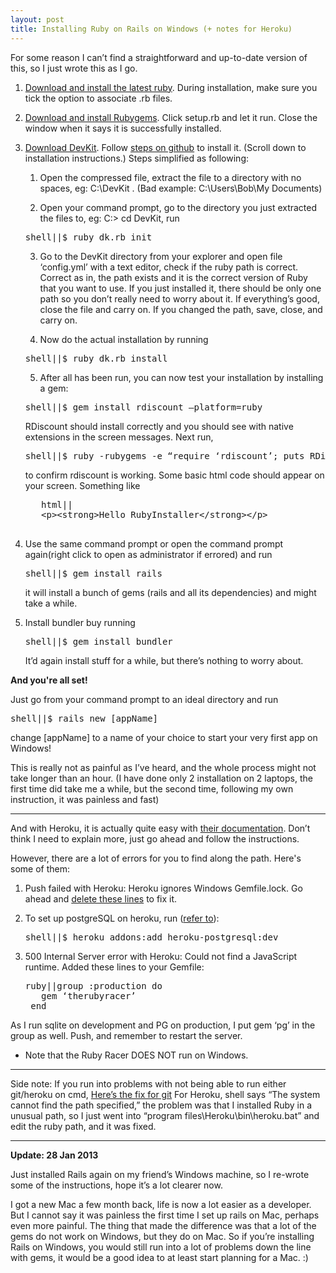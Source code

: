 ```yaml
---
layout: post
title: Installing Ruby on Rails on Windows (+ notes for Heroku)
---
```


For some reason I can’t find a straightforward and up-to-date version of this, so I just wrote this as I go.

1. [Download and install the latest ruby](http://rubyforge.org/frs/?group_id=167&release_id=5246).
During installation, make sure you tick the option to associate .rb files.

2. [Download and install Rubygems](http://rubyforge.org/frs/?group_id=126&release_id=2471).
Click setup.rb and let it run. Close the window when it says it is successfully installed.

3. [Download DevKit](http://rubyinstaller.org/downloads/). Follow [steps on github](https://github.com/oneclick/rubyinstaller/wiki/Development-Kit) to install it. (Scroll down to installation instructions.)
Steps simplified as following:
    1. Open the compressed file, extract the file to a directory with no spaces, eg: C:\DevKit . (Bad example: C:\Users\Bob\My Documents\)

    2. Open your command prompt, go to the directory you just extracted the files to, eg: C:> cd DevKit, run
    <pre>shell||$ ruby dk.rb init</pre>
    
    3. Go to the DevKit directory from your explorer and open file ‘config.yml’ with a text editor, check if the ruby path is correct. Correct as in, the path exists and it is the correct version of Ruby that you want to use. If you just installed it, there should be only one path so you don’t really need to worry about it. If everything’s good, close the file and carry on. If you changed the path, save, close, and carry on.
    
    4. Now do the actual installation by running 
    <pre>shell||$ ruby dk.rb install</pre>
    
    5. After all has been run, you can now test your installation by installing a gem:
      <pre>shell||$ gem install rdiscount —platform=ruby</pre>
      RDiscount should install correctly and you should see with native extensions in the screen messages. 
      Next run, 
      <pre>shell||$ ruby -rubygems -e “require ‘rdiscount’; puts RDiscount.new(‘**Hello RubyInstaller**’).to_html”</pre>
      to confirm rdiscount is working. 
      Some basic html code should appear on your screen. Something like 
      <pre>
      html||
      &lt;p&gt;&lt;strong&gt;Hello RubyInstaller&lt;/strong&gt;&lt;/p&gt;
      </pre>

4. Use the same command prompt or open the command prompt again(right click to open as administrator if errored) and run 
    <pre>shell||$ gem install rails</pre>
    it will install a bunch of gems (rails and all its dependencies) and might take a while.

5. Install bundler buy running 
    <pre>shell||$ gem install bundler</pre> 
    It’d again install stuff for a while, but there’s nothing to worry about. 

**And you're all set!**

Just go from your command prompt to an ideal directory and run 
<pre>shell||$ rails new [appName]</pre>
change [appName] to a name of your choice to start your very first app on Windows!

This is really not as painful as I’ve heard, and the whole process might not take longer than an hour. (I have done only 2 installation on 2 laptops, the first time did take me a while, but the second time, following my own instruction, it was painless and fast)

---

And with Heroku, it is actually quite easy with [their documentation](https://devcenter.heroku.com/articles/quickstart). Don’t think I need to explain more, just go ahead and follow the instructions.

However, there are a lot of errors for you to find along the path. Here's some of them:

1. Push failed with Heroku: Heroku ignores Windows Gemfile.lock. Go ahead and [delete these lines](http://stackoverflow.com/a/6811013/1388427) to fix it.

2. To set up postgreSQL on heroku, run ([refer to](https://postgres.heroku.com/blog/past/2012/4/26/heroku_postgres_development_plan/)):
    <pre>shell||$ heroku addons:add heroku-postgresql:dev</pre>

3. 500 Internal Server error with Heroku: Could not find a JavaScript runtime. Added these lines to your Gemfile:
    <pre>ruby||group :production do
      gem ‘therubyracer’
    end</pre>
  As I run sqlite on development and PG on production, I put gem ‘pg’ in the group as well. Push, and remember to restart the server.

  * Note that the Ruby Racer DOES NOT run on Windows.

---

Side note: If you run into problems with not being able to run either git/heroku on cmd,
[Here’s the fix for git](http://stackoverflow.com/questions/4492979/git-is-not-recognized-as-an-internal-or-external-command)
For Heroku, shell says “The system cannot find the path specified,” the problem was that I installed Ruby in a unusual path, so I just went into “program files\Heroku\bin\heroku.bat” and edit the ruby path, and it was fixed.

---

**Update: 28 Jan 2013**

Just installed Rails again on my friend’s Windows machine, so I re-wrote some of the instructions, hope it’s a lot clearer now.

I got a new Mac a few month back, life is now a lot easier as a developer. But I cannot say it was painless the first time I set up rails on Mac, perhaps even more painful. The thing that made the difference was that a lot of the gems do not work on Windows, but they do on Mac. So if you’re installing Rails on Windows, you would still run into a lot of problems down the line with gems, it would be a good idea to at least start planning for a Mac. :)